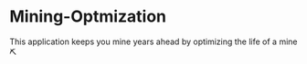 # Mining-Optmization
This application keeps you mine years ahead by optimizing the life of a mine ⛏️
